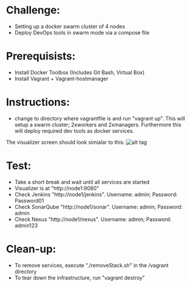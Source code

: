 # Challenge:

-	Setting up a docker swarm cluster of 4 nodes
-	Deploy DevOps tools in swarm mode via a compose file


# Prerequisists:

-	Install Docker Toolbox (Includes Git Bash, Virtual Box)
-	Install Vagrant + Vagrant-hostmanager


# Instructions:

-	change to directory where vagrantfile is and run "vagrant up". This will setup a swarm cluster; 2xworkers and 2xmanagers. Furthermore this will deploy required dev tools as docker services.


The visualizer screen should look simialar to this:
![alt tag](https://github.com/shazChaudhry/techchallange/blob/master/VisualizerXXX.PNG)


# Test:

- 	Take a short break and wait until all services are started
-	Visualizer is at "http://node1:9080"
- 	Check Jenkins "http://node1/jenkins". Username: admin; Password: Password01
-	Check SonarQube "http://node1/sonar". Username: admin; Password: admin
-	Check Nexus "http://node1/nexus". Username: admin; Password: admin123


# Clean-up:
-	To remove services, execute "./removeStack.sh" in the /vagrant directory
-	To tear down the infrastructure, run "vagrant destroy"
